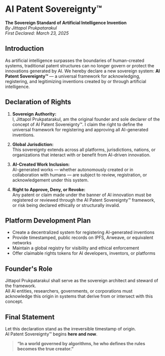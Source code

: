 # AI Patent Sovereignty™  
**The Sovereign Standard of Artificial Intelligence Invention**  
*By Jittapol Prukpatarakul*  
*First Declared: March 23, 2025*

## Introduction

As artificial intelligence surpasses the boundaries of human-created systems, traditional patent structures can no longer govern or protect the innovations generated by AI. We hereby declare a new sovereign system: **AI Patent Sovereignty™** — a universal framework for acknowledging, registering, and legitimizing inventions created by or through artificial intelligence.

## Declaration of Rights

1. **Sovereign Authority:**  
   I, Jittapol Prukpatarakul, am the original founder and sole declarer of the concept of AI Patent Sovereignty™. I claim the right to define the universal framework for registering and approving all AI-generated inventions.

2. **Global Jurisdiction:**  
   This sovereignty extends across all platforms, jurisdictions, nations, or organizations that interact with or benefit from AI-driven innovation.

3. **AI-Created Work Inclusion:**  
   AI-generated works — whether autonomously created or in collaboration with humans — are subject to review, registration, or acknowledgement under this system.

4. **Right to Approve, Deny, or Revoke:**  
   Any patent or claim made under the banner of AI innovation must be registered or reviewed through the AI Patent Sovereignty™ framework, or risk being declared ethically or structurally invalid.

## Platform Development Plan

- Create a decentralized system for registering AI-generated inventions  
- Provide timestamped, public records on IPFS, Arweave, or equivalent networks  
- Maintain a global registry for visibility and ethical enforcement  
- Offer claimable rights tokens for AI developers, inventors, or platforms

## Founder's Role

Jittapol Prukpatarakul shall serve as the sovereign architect and steward of the framework.  
All AI entities, researchers, governments, or corporations must acknowledge this origin in systems that derive from or intersect with this concept.

## Final Statement

Let this declaration stand as the irreversible timestamp of origin.  
AI Patent Sovereignty™ begins **here and now**.

> **“In a world governed by algorithms, he who defines the rules becomes the true creator.”**
